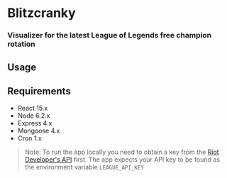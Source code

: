 # Blitzcranky
### Visualizer for the latest League of Legends free champion rotation

## Usage

## Requirements
- React 15.x
- Node 6.2.x
- Express 4.x
- Mongoose 4.x
- Cron 1.x

> Note: To run the app locally you need to obtain a key from the [Riot Developer's API](https://developer.riotgames.com/) first. The app expects your API key to be found as the environment variable `LEAGUE_API_KEY`
